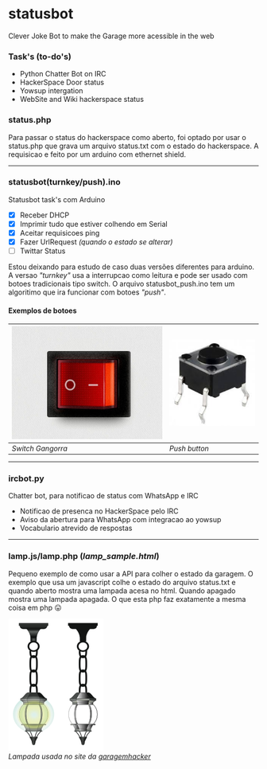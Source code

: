 # statusbot
Clever Joke Bot to make the Garage more acessible in the web

### Task's (to-do's)

 * Python Chatter Bot on IRC
 * HackerSpace Door status
 * Yowsup intergation
 * WebSite and Wiki hackerspace status

### status.php

Para passar o status do hackerspace como aberto, foi optado por usar o status.php que grava um arquivo status.txt com o estado do hackerspace. A requisicao e feito por um arduino com ethernet shield.

-------

### statusbot(turnkey/push).ino

Statusbot task's com Arduino
 - [x] Receber DHCP
 - [x] Imprimir tudo que estiver colhendo em Serial
 - [x] Aceitar requisicoes ping
 - [x] Fazer UrlRequest <i>(quando o estado se alterar)</i>
 - [ ] Twittar Status

Estou deixando para estudo de caso duas versões diferentes para arduino.
A versao <i>"turnkey"</i> usa a interrupcao como leitura e pode ser usado com botoes tradicionais tipo switch. O arquivo statusbot_push.ino tem um algoritimo que ira funcionar com botoes <i>"push"</i>. 

#### Exemplos de botoes
<img src="https://github.com/Garagem-Hacker/statusbot/blob/master/img/switch-button.jpg" />  | <img src="https://github.com/Garagem-Hacker/statusbot/blob/master/img/push-button.jpg" />
------------- | -------------
<i>Switch Gangorra</i>  | <i>Push button</i>

-------

### ircbot.py

Chatter bot, para notificao de status com WhatsApp e IRC
 * Notificao de presenca no HackerSpace pelo IRC
 * Aviso da abertura para WhatsApp com integracao ao yowsup
 * Vocabulario atrevido de respostas


-------

### lamp.js/lamp.php (<i>lamp_sample.html</i>)
Pequeno exemplo de como usar a API para colher o estado da garagem.
O exemplo que usa um javascript colhe o estado do arquivo status.txt e quando aberto mostra uma lampada acesa no html. Quando apagado mostra uma lampada apagada.
O que esta php faz exatamente a mesma coisa em php :stuck_out_tongue:


<img src="https://github.com/Garagem-Hacker/statusbot/blob/master/img/lamp.png" /><br>
<i>Lampada usada no site da <a href="http://www.garagemhacker.org">garagemhacker</a></i>

